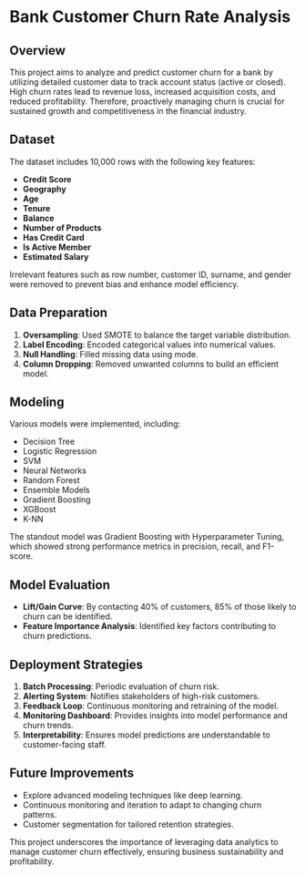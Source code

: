 # Bank Customer Churn Rate Analysis

## Overview
This project aims to analyze and predict customer churn for a bank by utilizing detailed customer data to track account status (active or closed). High churn rates lead to revenue loss, increased acquisition costs, and reduced profitability. Therefore, proactively managing churn is crucial for sustained growth and competitiveness in the financial industry.

## Dataset
The dataset includes 10,000 rows with the following key features:
- **Credit Score**
- **Geography**
- **Age**
- **Tenure**
- **Balance**
- **Number of Products**
- **Has Credit Card**
- **Is Active Member**
- **Estimated Salary**

Irrelevant features such as row number, customer ID, surname, and gender were removed to prevent bias and enhance model efficiency.

## Data Preparation
1. **Oversampling**: Used SMOTE to balance the target variable distribution.
2. **Label Encoding**: Encoded categorical values into numerical values.
3. **Null Handling**: Filled missing data using mode.
4. **Column Dropping**: Removed unwanted columns to build an efficient model.

## Modeling
Various models were implemented, including:
- Decision Tree
- Logistic Regression
- SVM
- Neural Networks
- Random Forest
- Ensemble Models
- Gradient Boosting
- XGBoost
- K-NN

The standout model was Gradient Boosting with Hyperparameter Tuning, which showed strong performance metrics in precision, recall, and F1-score.

## Model Evaluation
- **Lift/Gain Curve**: By contacting 40% of customers, 85% of those likely to churn can be identified.
- **Feature Importance Analysis**: Identified key factors contributing to churn predictions.

## Deployment Strategies
1. **Batch Processing**: Periodic evaluation of churn risk.
2. **Alerting System**: Notifies stakeholders of high-risk customers.
3. **Feedback Loop**: Continuous monitoring and retraining of the model.
4. **Monitoring Dashboard**: Provides insights into model performance and churn trends.
5. **Interpretability**: Ensures model predictions are understandable to customer-facing staff.

## Future Improvements
- Explore advanced modeling techniques like deep learning.
- Continuous monitoring and iteration to adapt to changing churn patterns.
- Customer segmentation for tailored retention strategies.

This project underscores the importance of leveraging data analytics to manage customer churn effectively, ensuring business sustainability and profitability.
